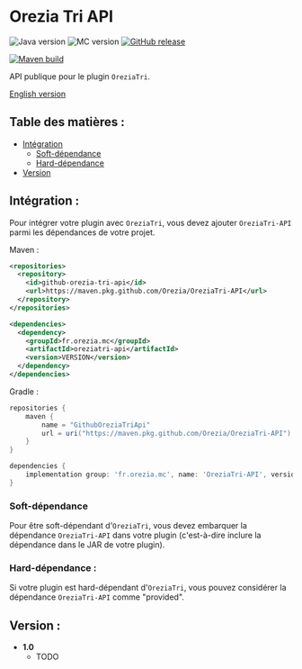 # Orezia Tri API

![Java version](https://img.shields.io/badge/java-^17-yellow)
![MC version](https://img.shields.io/badge/MC-v1.18.1-green)
[![GitHub release](https://img.shields.io/badge/release-vX-blue)](https://github.com/dederobert/OreziaTri-API/releases/tag/X)

[![Maven build](https://github.com/Orezia/OreziaTri-API/actions/workflows/maven_build.yml/badge.svg)](https://github.com/Orezia/OreziaTri-API/actions/workflows/maven_build.yml)

API publique pour le plugin `OreziaTri`.

[English version](./README.md)

## Table des matières :

- [Intégration](#intergration-)
  - [Soft-dépendance](#soft-dependance-)
  - [Hard-dépendance](#hard-dependance-)
- [Version](#version-)

## Intégration :

Pour intégrer votre plugin avec `OreziaTri`, vous devez ajouter `OreziaTri-API` parmi les dépendances de votre projet.

Maven :

```xml
<repositories>
  <repository>
    <id>github-orezia-tri-api</id>
    <url>https://maven.pkg.github.com/Orezia/OreziaTri-API</url>
  </repository>
</repositories>
```
```xml
<dependencies>
  <dependency>
    <groupId>fr.orezia.mc</groupId>
    <artifactId>oreziatri-api</artifactId>
    <version>VERSION</version>
  </dependency>
</dependencies>
```

Gradle :

```groovy
repositories {
    maven {
        name = "GithubOreziaTriApi"
        url = uri("https://maven.pkg.github.com/Orezia/OreziaTri-API")
    }
}
```
```groovy
dependencies {
    implementation group: 'fr.orezia.mc', name: 'OreziaTri-API', version: VERSION
}
```

### Soft-dépendance

Pour être soft-dépendant d'`OreziaTri`, vous devez embarquer la dépendance `OreziaTri-API` dans votre plugin (c'est-à-dire inclure la dépendance dans le JAR de votre plugin).

### Hard-dépendance :

Si votre plugin est hard-dépendant d'`OreziaTri`, vous pouvez considérer la dépendance `OreziaTri-API` comme "provided".

## Version :

- __1.0__
  - TODO
